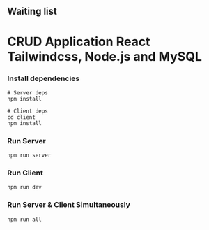 ## Waiting list

# CRUD Application React Tailwindcss, Node.js and MySQL

### Install dependencies

```
# Server deps
npm install

# Client deps
cd client
npm install
```

### Run Server

```
npm run server
```

### Run Client

```
npm run dev
```

### Run Server & Client Simultaneously

```
npm run all
```
